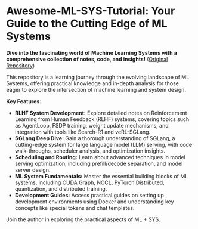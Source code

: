 # Awesome-ML-SYS-Tutorial: Your Guide to the Cutting Edge of ML Systems

**Dive into the fascinating world of Machine Learning Systems with a comprehensive collection of notes, code, and insights!** ([Original Repository](https://github.com/zhaochenyang20/Awesome-ML-SYS-Tutorial))

This repository is a learning journey through the evolving landscape of ML Systems, offering practical knowledge and in-depth analysis for those eager to explore the intersection of machine learning and system design.

**Key Features:**

*   **RLHF System Development:** Explore detailed notes on Reinforcement Learning from Human Feedback (RLHF) systems, covering topics such as AgentLoop, FSDP training, weight update mechanisms, and integration with tools like Search-R1 and veRL-SGLang.
*   **SGLang Deep Dive:** Gain a thorough understanding of SGLang, a cutting-edge system for large language model (LLM) serving, with code walk-throughs, scheduler analysis, and optimization insights.
*   **Scheduling and Routing:** Learn about advanced techniques in model serving optimization, including prefill/decode separation, and model server design.
*   **ML System Fundamentals:** Master the essential building blocks of ML systems, including CUDA Graph, NCCL, PyTorch Distributed, quantization, and distributed training.
*   **Development Guides:** Access practical guides on setting up development environments using Docker and understanding key concepts like special tokens and chat templates.

Join the author in exploring the practical aspects of ML + SYS.
